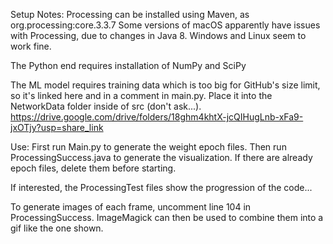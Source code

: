 Setup Notes: 
Processing can be installed using Maven, as org.processing:core.3.3.7
Some versions of macOS apparently have issues with Processing, due to changes in Java 8. Windows and Linux seem to work fine. 

The Python end requires installation of NumPy and SciPy

The ML model requires training data which is too big for GitHub's size limit, so it's linked here and in a comment in main.py. Place it into the NetworkData folder inside of src (don't ask...).
https://drive.google.com/drive/folders/18ghm4khtX-jcQIHugLnb-xFa9-jxOTjy?usp=share_link


Use: 
First run Main.py to generate the weight epoch files. Then run ProcessingSuccess.java to generate the visualization. 
If there are already epoch files, delete them before starting. 

If interested, the ProcessingTest files show the progression of the code...

To generate images of each frame, uncomment line 104 in ProcessingSuccess. ImageMagick can then be used to combine them into a gif like the one shown. 

